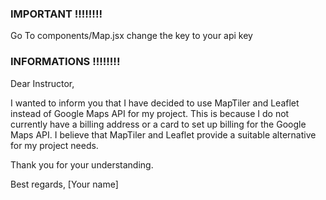 ### IMPORTANT !!!!!!!!

Go To components/Map.jsx change the key to your api key

### INFORMATIONS !!!!!!!!

Dear Instructor,

I wanted to inform you that I have decided to use MapTiler and Leaflet instead of Google Maps API for my project. This is because I do not currently have a billing address or a card to set up billing for the Google Maps API. I believe that MapTiler and Leaflet provide a suitable alternative for my project needs.

Thank you for your understanding.

Best regards,
[Your name]
